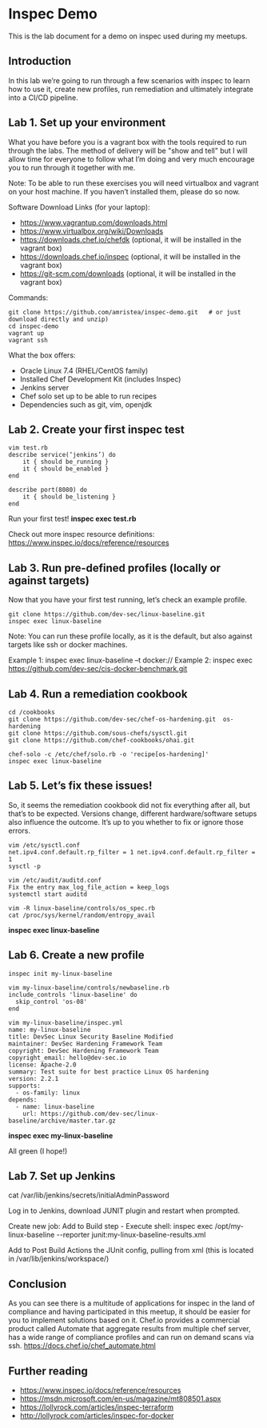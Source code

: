 # Inspec Demo
This is the lab document for a demo on inspec used during my meetups.

## Introduction

In this lab we’re going to run through a few scenarios with inspec to learn how to use it, create new profiles, run remediation and ultimately integrate into a CI/CD pipeline.

## Lab 1. Set up your environment 

What you have before you is a vagrant box with the tools required to run through the labs. The method of delivery will be "show and tell" but I will allow time for everyone to follow what I’m doing and very much encourage you to run through it together with me.

Note: To be able to run these exercises you will need virtualbox and vagrant on your host machine. If you haven’t installed them, please do so now.

Software Download Links (for your laptop):
* https://www.vagrantup.com/downloads.html
* https://www.virtualbox.org/wiki/Downloads
* https://downloads.chef.io/chefdk (optional, it will be installed in the vagrant box)
* https://downloads.chef.io/inspec (optional, it will be installed in the vagrant box)
* https://git-scm.com/downloads (optional, it will be installed in the vagrant box)

Commands:

```
git clone https://github.com/amristea/inspec-demo.git   # or just download directly and unzip)
cd inspec-demo
vagrant up
vagrant ssh
```

What the box offers:
-	Oracle Linux 7.4 (RHEL/CentOS family)
-	Installed Chef Development Kit (includes Inspec)
-	Jenkins server
-	Chef solo set up to be able to run recipes
-	Dependencies such as git, vim, openjdk

## Lab 2. Create your first inspec test

```
vim test.rb
describe service(‘jenkins’) do
    it { should be_running }
    it { should be_enabled }
end

describe port(8080) do
    it { should be_listening }
end
```

Run your first test!
**inspec exec test.rb**

Check out more inspec resource definitions: https://www.inspec.io/docs/reference/resources 

## Lab 3. Run pre-defined profiles (locally or against targets)

Now that you have your first test running, let’s check an example profile.
```
git clone https://github.com/dev-sec/linux-baseline.git 
inspec exec linux-baseline
```

Note: You can run these profile locally, as it is the default, but also against targets like ssh or docker machines.

Example 1: inspec exec linux-baseline –t docker://<container>
Example 2: inspec exec https://github.com/dev-sec/cis-docker-benchmark.git

## Lab 4. Run a remediation cookbook

```
cd /cookbooks
git clone https://github.com/dev-sec/chef-os-hardening.git  os-hardening
git clone https://github.com/sous-chefs/sysctl.git 
git clone https://github.com/chef-cookbooks/ohai.git

chef-solo -c /etc/chef/solo.rb -o 'recipe[os-hardening]'
inspec exec linux-baseline
```

## Lab 5. Let’s fix these issues!

So, it seems the remediation cookbook did not fix everything after all, but that’s to be expected. Versions change, different hardware/software setups also influence the outcome. It’s up to you whether to fix or ignore those errors.

```
vim /etc/sysctl.conf
net.ipv4.conf.default.rp_filter = 1 net.ipv4.conf.default.rp_filter = 1
sysctl -p

vim /etc/audit/auditd.conf
Fix the entry max_log_file_action = keep_logs
systemctl start auditd

vim -R linux-baseline/controls/os_spec.rb
cat /proc/sys/kernel/random/entropy_avail
```

**inspec exec linux-baseline**


## Lab 6. Create a new profile

```
inspec init my-linux-baseline

vim my-linux-baseline/controls/newbaseline.rb
include_controls 'linux-baseline' do
  skip_control 'os-08'
end

vim my-linux-baseline/inspec.yml
name: my-linux-baseline
title: DevSec Linux Security Baseline Modified
maintainer: DevSec Hardening Framework Team
copyright: DevSec Hardening Framework Team
copyright_email: hello@dev-sec.io
license: Apache-2.0
summary: Test suite for best practice Linux OS hardening
version: 2.2.1
supports:
  - os-family: linux
depends:
  - name: linux-baseline
    url: https://github.com/dev-sec/linux-baseline/archive/master.tar.gz
```

**inspec exec my-linux-baseline**

All green (I hope!)

## Lab 7. Set up Jenkins

cat /var/lib/jenkins/secrets/initialAdminPassword

Log in to Jenkins, download JUNIT plugin and restart when prompted.

Create new job:
Add to Build step - Execute shell:
inspec exec /opt/my-linux-baseline --reporter junit:my-linux-baseline-results.xml

Add to Post Build Actions the JUnit config, pulling from xml (this is located in /var/lib/jenkins/workspace/<project>)

## Conclusion

As you can see there is a multitude of applications for inspec in the land of compliance and having participated in this meetup, it should be easier for you to implement solutions based on it.
Chef.io provides a commercial product called Automate that aggregate results from multiple chef server, has a wide range of compliance profiles and can run on demand scans via ssh. https://docs.chef.io/chef_automate.html 

## Further reading

*	https://www.inspec.io/docs/reference/resources
*	https://msdn.microsoft.com/en-us/magazine/mt808501.aspx
*	https://lollyrock.com/articles/inspec-terraform
*	http://lollyrock.com/articles/inspec-for-docker
